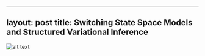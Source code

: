
---
layout: post
title: Switching State Space Models and Structured Variational Inference
---

![alt text](https://semihakbayrak.github.io/images/sssm.jpeg "SSSM")
